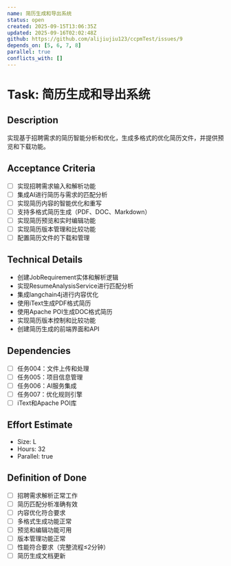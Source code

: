 ```yaml
---
name: 简历生成和导出系统
status: open
created: 2025-09-15T13:06:35Z
updated: 2025-09-16T02:02:48Z
github: https://github.com/alijiujiu123/ccpmTest/issues/9
depends_on: [5, 6, 7, 8]
parallel: true
conflicts_with: []
---
```


# Task: 简历生成和导出系统

## Description
实现基于招聘需求的简历智能分析和优化，生成多格式的优化简历文件，并提供预览和下载功能。

## Acceptance Criteria
- [ ] 实现招聘需求输入和解析功能
- [ ] 集成AI进行简历与需求的匹配分析
- [ ] 实现简历内容的智能优化和重写
- [ ] 支持多格式简历生成（PDF、DOC、Markdown）
- [ ] 实现简历预览和实时编辑功能
- [ ] 实现简历版本管理和比较功能
- [ ] 配置简历文件的下载和管理

## Technical Details
- 创建JobRequirement实体和解析逻辑
- 实现ResumeAnalysisService进行匹配分析
- 集成langchain4j进行内容优化
- 使用iText生成PDF格式简历
- 使用Apache POI生成DOC格式简历
- 实现简历版本控制和比较功能
- 创建简历生成的前端界面和API

## Dependencies
- [ ] 任务004：文件上传和处理
- [ ] 任务005：项目信息管理
- [ ] 任务006：AI服务集成
- [ ] 任务007：优化规则引擎
- [ ] iText和Apache POI库

## Effort Estimate
- Size: L
- Hours: 32
- Parallel: true

## Definition of Done
- [ ] 招聘需求解析正常工作
- [ ] 简历匹配分析准确有效
- [ ] 内容优化符合要求
- [ ] 多格式生成功能正常
- [ ] 预览和编辑功能可用
- [ ] 版本管理功能正常
- [ ] 性能符合要求（完整流程≤2分钟）
- [ ] 简历生成文档更新
